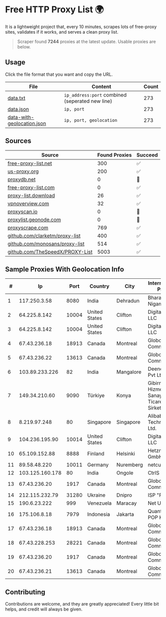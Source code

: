 
# Free HTTP Proxy List 🌍

It is a lightweight project that, every 10 minutes, scrapes lots of free-proxy sites, validates if it works, and serves a clean proxy list.


> Scraper found **7244** proxies at the latest update. Usable proxies are below.

## Usage

Click the file format that you want and copy the URL.


|File|Content|Count|
|----|-------|-----|
|[data.txt](https://raw.githubusercontent.com/themiralay/Proxy-List-World/master/data.txt)|`ip_address:port` combined (seperated new line)|273|
|[data.json](https://raw.githubusercontent.com/themiralay/Proxy-List-World/master/data.json)|`ip, port`|273|
|[data-with-geolocation.json](https://raw.githubusercontent.com/themiralay/Proxy-List-World/master/data-with-geolocation.json)|`ip, port, geolocation`|273|

## Sources

|Source|Found Proxies|Succeed|
|------|-------------|-------|
|[free-proxy-list.net](https://free-proxy-list.net)|300|✅|
|[us-proxy.org](https://www.us-proxy.org)|200|✅|
|[proxydb.net](http://proxydb.net)|0|🚫|
|[free-proxy-list.com](https://free-proxy-list.com/?page=&port=&type%5B%5D=http&type%5B%5D=https&up_time=0&search=Search)|0|✅|
|[proxy-list.download](https://www.proxy-list.download/HTTP)|26|✅|
|[vpnoverview.com](https://vpnoverview.com/privacy/anonymous-browsing/free-proxy-servers)|32|✅|
|[proxyscan.io](https://www.proxyscan.io)|0|🚫|
|[proxylist.geonode.com](https://proxylist.geonode.com/api/proxy-list?limit=300&page=1&sort_by=lastChecked&sort_type=desc&protocols=http,https)|0|🚫|
|[proxyscrape.com](https://api.proxyscrape.com/v2/?request=displayproxies&protocol=http&timeout=10000&country=all&ssl=all&anonymity=all)|769|✅|
|[github.com/clarketm/proxy-list](https://raw.githubusercontent.com/clarketm/proxy-list/master/proxy-list-raw.txt)|400|✅|
|[github.com/monosans/proxy-list](https://raw.githubusercontent.com/monosans/proxy-list/main/proxies/http.txt)|514|✅|
|[github.com/TheSpeedX/PROXY-List](https://raw.githubusercontent.com/TheSpeedX/PROXY-List/master/http.txt)|5003|✅|


## Sample Proxies With Geolocation Info

|#|Ip|Port|Country|City|Internet Service Provider|
|-|--|----|-------|----|-------------------------|
|1|117.250.3.58|8080|India|Dehradun|Bharat Sanchar Nigam Ltd|
|2|64.225.8.142|10004|United States|Clifton|DigitalOcean, LLC|
|3|64.225.8.142|10004|United States|Clifton|DigitalOcean, LLC|
|4|67.43.236.18|18913|Canada|Montreal|GloboTech Communications|
|5|67.43.236.22|13613|Canada|Montreal|GloboTech Communications|
|6|103.89.233.226|82|India|Mangalore|Deenet Services Pvt Ltd|
|7|149.34.210.60|9090|Türkiye|Konya|Gibirnet Iletisim Hizmetleri Sanayi VE Ticaret Limited Sirketi|
|8|8.219.97.248|80|Singapore|Singapore|Alibaba (US) Technology Co., Ltd.|
|9|104.236.195.90|10014|United States|Clifton|DigitalOcean, LLC|
|10|65.109.152.88|8888|Finland|Helsinki|Hetzner Online GmbH|
|11|89.58.48.220|10011|Germany|Nuremberg|netcup GmbH|
|12|103.125.160.178|80|India|Ongole|CtrlS|
|13|67.43.236.20|1917|Canada|Montreal|GloboTech Communications|
|14|212.115.232.79|31280|Ukraine|Dnipro|ISP "Fregat"|
|15|190.6.23.222|999|Venezuela|Maracay|Net Uno|
|16|175.106.8.18|7979|Indonesia|Jakarta|Quantum Dist POP KBJ PS-SH|
|17|67.43.236.18|18913|Canada|Montreal|GloboTech Communications|
|18|67.43.228.253|28221|Canada|Montreal|GloboTech Communications|
|19|67.43.236.20|1917|Canada|Montreal|GloboTech Communications|
|20|67.43.236.21|13613|Canada|Montreal|GloboTech Communications|



## Contributing

Contributions are welcome, and they are greatly appreciated! Every
little bit helps, and credit will always be given.

